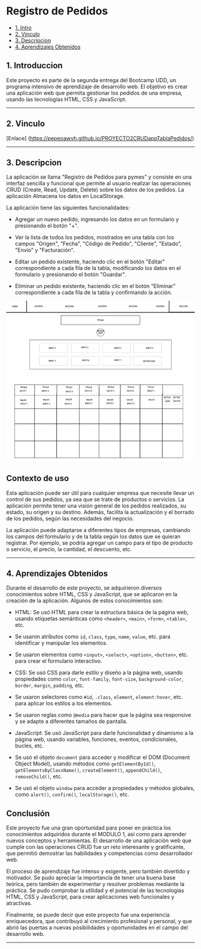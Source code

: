 # Registro de Pedidos


* [1. Intro](#1-introduccion)
* [2. Vinculo](#2-vinculo)
* [3. Descripcion](#3-descripcion)
* [4. Aprendizajes Obtenidos](#4-aprendizajes-obtenidos)

## 1. Introduccion

Este proyecto es parte de la segunda entrega del Bootcamp UDD, un programa intensivo de aprendizaje de desarrollo web.
El objetivo es crear una aplicación web que permita gestionar los pedidos de una empresa, usando las tecnologías HTML, CSS y JavaScript.

****

## 2. Vinculo
[Enlace] (https://pepeoawvh.github.io/PROYECTO2CRUDappTablaPedidos/)

****

## 3. Descripcion

La aplicación se llama "Registro de Pedidos para pymes" y consiste en una interfaz sencilla y funcional que permite al usuario realizar 
las operaciones CRUD (Create, Read, Update, Delete) sobre los datos de los pedidos. La aplicación Almacena los datos en LocalStorage.

 La aplicación tiene las siguientes funcionalidades:

- Agregar un nuevo pedido, ingresando los datos en un formulario y presionando el botón "+".

- Ver la lista de todos los pedidos, mostrados en una tabla con los campos "Origen", "Fecha", "Código de Pedido", "Cliente", "Estado", "Envío" y "Facturación".

- Editar un pedido existente, haciendo clic en el botón "Editar" correspondiente a cada fila de la tabla, modificando los datos en el formulario y presionando el botón "Guardar".

- Eliminar un pedido existente, haciendo clic en el botón "Eliminar" correspondiente a cada fila de la tabla y confirmando la acción.

![Prototipo](./public/assets/prototipo_simple/esquema.jpg)
 
## Contexto de uso

Esta aplicación puede ser útil para cualquier empresa que necesite llevar un control de sus pedidos, 
ya sea que se trate de productos o servicios. La aplicación permite tener una visión general de los pedidos realizados, 
su estado, su origen y su destino. Además, facilita la actualización y el borrado de los pedidos, según las necesidades del negocio.

La aplicación puede adaptarse a diferentes tipos de empresas, cambiando los campos del formulario y de la tabla según los datos que se quieran registrar. 
Por ejemplo, se podría agregar un campo para el tipo de producto o servicio, el precio, la cantidad, el descuento, etc.

****

## 4. Aprendizajes Obtenidos 


Durante el desarrollo de este proyecto, se adquirieron diversos conocimientos sobre HTML, CSS y JavaScript, 
que se aplicaron en la creación de la aplicación. Algunos de estos conocimientos son:

- HTML: Se usó HTML para crear la estructura básica de la página web, usando etiquetas semánticas como `<header>`, `<main>`, `<form>`, `<table>`, etc.
- Se usaron atributos como `id`, `class`, `type`, `name`, `value`, etc. para identificar y manipular los elementos.
- Se usaron elementos como `<input>`, `<select>`, `<option>`, `<button>`, etc. para crear el formulario interactivo.

- CSS: Se usó CSS para darle estilo y diseño a la página web, usando propiedades como `color`, `font-family`, `font-size`, `background-color`, `border`, `margin`, `padding`, etc.
- Se usaron selectores como `#id`, `.class`, `element`, `element:hover`, etc. para aplicar los estilos a los elementos.
- Se usaron reglas como `@media` para hacer que la página sea responsive y se adapte a diferentes tamaños de pantalla.

- JavaScript: Se usó JavaScript para darle funcionalidad y dinamismo a la página web, usando variables, funciones, eventos, condicionales, bucles, etc.
- Se usó el objeto `document` para acceder y modificar el DOM (Document Object Model), usando métodos como `getElementById()`, `getElementsByClassName()`, `createElement()`, `appendChild()`, `removeChild()`, etc.
- Se usó el objeto `window` para acceder a propiedades y métodos globales, como `alert()`, `confirm()`, `localStorage()`, etc.
  

## Conclusión
Este proyecto fue una gran oportunidad para poner en práctica los conocimientos adquiridos durante el MODULO 1, 
así como para aprender nuevos conceptos y herramientas. El desarrollo de una aplicación web que cumple con las operaciones CRUD fue un reto interesante y gratificante, 
que permitió demostrar las habilidades y competencias como desarrollador web.

El proceso de aprendizaje fue intenso y exigente, pero también divertido y motivador. 
Se pudo apreciar la importancia de tener una buena base teórica, pero también de experimentar y resolver problemas mediante la práctica. 
Se pudo comprobar la utilidad y el potencial de las tecnologías HTML, CSS y JavaScript, para crear aplicaciones web funcionales y atractivas.

 
Finalmente, se puede decir que este proyecto fue una experiencia enriquecedora, que contribuyó al crecimiento profesional y personal, 
y que abrió las puertas a nuevas posibilidades y oportunidades en el campo del desarrollo web.

****
